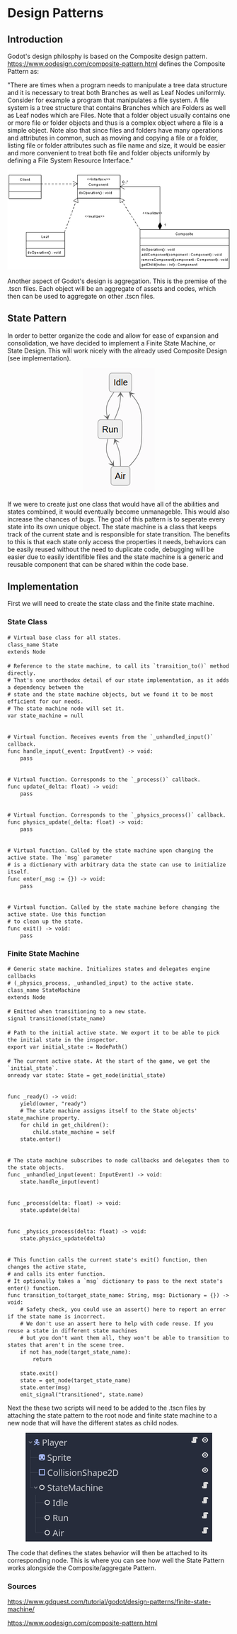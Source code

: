 # Design Patterns

## Introduction

Godot's design philosphy is based on the Composite design pattern. https://www.oodesign.com/composite-pattern.html defines
the Composite Pattern as:

"There are times when a program needs to manipulate a tree data structure and it is necessary to treat both Branches as well 
as Leaf Nodes uniformly. Consider for example a program that manipulates a file system. A file system is a tree structure that 
contains Branches which are Folders as well as Leaf nodes which are Files. Note that a folder object usually contains 
one or more file or folder objects and thus is a complex object where a file is a simple object. Note also that since files and 
folders have many operations and attributes in common, such as moving and copying a file or a folder, listing file or folder 
attributes such as file name and size, it would be easier and more convenient to treat both file and folder objects uniformly 
by defining a File System Resource Interface."

<p align="center">
  <img src="images/composite-design-pattern-implementation-uml-class-diagram.png">
</p>

Another aspect of Godot's design is aggregation. This is the premise of the .tscn files. Each object will be an aggregate of assets
and codes, which then can be used to aggregate on other .tscn files.

## State Pattern

In order to better organize the code and allow for ease of expansion and consolidation, we have decided to implement a Finite State
Machine, or State Design. This will work nicely with the already used Composite Design (see implementation). 

<p align="center">
  <img src="images/state-diagram.png">
</p>

If we were to create just one class that would have all of the abilities and states combined, it would eventually become unmanageble.
This would also increase the chances of bugs. The goal of this pattern is to seperate every state into its own unique object. The state
machine is a class that keeps track of the current state and is responsible for state transition. The benefits to this is that each state
only access the properties it needs, behaviors can be easily reused without the need to duplicate code, debugging will be easier due
to easily identifible files and the state machine is a generic and reusable component that can be shared within the code base.

## Implementation

First we will need to create the state class and the finite state machine.

### State Class

```GDScript
# Virtual base class for all states.
class_name State
extends Node

# Reference to the state machine, to call its `transition_to()` method directly.
# That's one unorthodox detail of our state implementation, as it adds a dependency between the
# state and the state machine objects, but we found it to be most efficient for our needs.
# The state machine node will set it.
var state_machine = null


# Virtual function. Receives events from the `_unhandled_input()` callback.
func handle_input(_event: InputEvent) -> void:
	pass


# Virtual function. Corresponds to the `_process()` callback.
func update(_delta: float) -> void:
	pass


# Virtual function. Corresponds to the `_physics_process()` callback.
func physics_update(_delta: float) -> void:
	pass


# Virtual function. Called by the state machine upon changing the active state. The `msg` parameter
# is a dictionary with arbitrary data the state can use to initialize itself.
func enter(_msg := {}) -> void:
	pass


# Virtual function. Called by the state machine before changing the active state. Use this function
# to clean up the state.
func exit() -> void:
	pass
```
### Finite State Machine

```GDScript
# Generic state machine. Initializes states and delegates engine callbacks
# (_physics_process, _unhandled_input) to the active state.
class_name StateMachine
extends Node

# Emitted when transitioning to a new state.
signal transitioned(state_name)

# Path to the initial active state. We export it to be able to pick the initial state in the inspector.
export var initial_state := NodePath()

# The current active state. At the start of the game, we get the `initial_state`.
onready var state: State = get_node(initial_state)


func _ready() -> void:
	yield(owner, "ready")
	# The state machine assigns itself to the State objects' state_machine property.
	for child in get_children():
		child.state_machine = self
	state.enter()


# The state machine subscribes to node callbacks and delegates them to the state objects.
func _unhandled_input(event: InputEvent) -> void:
	state.handle_input(event)


func _process(delta: float) -> void:
	state.update(delta)


func _physics_process(delta: float) -> void:
	state.physics_update(delta)


# This function calls the current state's exit() function, then changes the active state,
# and calls its enter function.
# It optionally takes a `msg` dictionary to pass to the next state's enter() function.
func transition_to(target_state_name: String, msg: Dictionary = {}) -> void:
	# Safety check, you could use an assert() here to report an error if the state name is incorrect.
	# We don't use an assert here to help with code reuse. If you reuse a state in different state machines
	# but you don't want them all, they won't be able to transition to states that aren't in the scene tree.
	if not has_node(target_state_name):
		return

	state.exit()
	state = get_node(target_state_name)
	state.enter(msg)
	emit_signal("transitioned", state.name)
```
Next the these two scripts will need to be added to the .tscn files by attaching the state pattern to the root node 
and finite state machine to a new node that will have the different states as child nodes.

<p align="center">
  <img src="images/player-scene-done.png">
</p>

The code that defines the states behavior will then be attached to its corresponding node. This is where you can see how well
the State Pattern works alongside the Composite/aggregate Pattern.

### Sources
https://www.gdquest.com/tutorial/godot/design-patterns/finite-state-machine/

https://www.oodesign.com/composite-pattern.html
